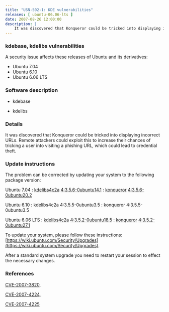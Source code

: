 ```yaml
---
title: "USN-502-1: KDE vulnerabilities"
releases: [ ubuntu-06.06-lts ]
date: 2007-08-26 12:00:00
description: |
    It was discovered that Konqueror could be tricked into displaying incorrect URLs.  Remote attackers could exploit this to increase their chances of tricking a user into visiting a phishing URL, which could lead to credential theft. 
--- 
```

 
### kdebase, kdelibs vulnerabilities

A security issue affects these releases of Ubuntu and its derivatives:

* Ubuntu 7.04
* Ubuntu 6.10
* Ubuntu 6.06 LTS

### Software description

* kdebase 

* kdelibs 

### Details

It was discovered that Konqueror could be tricked into displaying incorrect URLs. Remote attackers could exploit this to increase their chances of tricking a user into visiting a phishing URL, which could lead to credential theft. 

### Update instructions

The problem can be corrected by updating your system to the following package version:

Ubuntu 7.04
 : [kdelibs4c2a](https://launchpad.net/ubuntu/+source/kdelibs) <span> [4:3.5.6-0ubuntu14.1](https://launchpad.net/ubuntu/+source/kdelibs/4:3.5.6-0ubuntu14.1) </span> 
 : [konqueror](https://launchpad.net/ubuntu/+source/kdebase) <span> [4:3.5.6-0ubuntu20.2](https://launchpad.net/ubuntu/+source/kdebase/4:3.5.6-0ubuntu20.2) </span> 

Ubuntu 6.10
 : kdelibs4c2a <span>4:3.5.5-0ubuntu3.5</span>
 : konqueror <span>4:3.5.5-0ubuntu3.5</span>

Ubuntu 6.06 LTS
 : [kdelibs4c2a](https://launchpad.net/ubuntu/+source/kdelibs) <span> [4:3.5.2-0ubuntu18.5](https://launchpad.net/ubuntu/+source/kdelibs/4:3.5.2-0ubuntu18.5) </span> 
 : [konqueror](https://launchpad.net/ubuntu/+source/kdebase) <span> [4:3.5.2-0ubuntu27.1](https://launchpad.net/ubuntu/+source/kdebase/4:3.5.2-0ubuntu27.1) </span> 

To update your system, please follow these instructions: [https://wiki.ubuntu.com/Security/Upgrades](https://wiki.ubuntu.com/Security/Upgrades).

After a standard system upgrade you need to restart your session to effect the necessary changes. 

### References

 [CVE-2007-3820](http://people.ubuntu.com/~ubuntu-security/cve/CVE-2007-3820), 

 [CVE-2007-4224](http://people.ubuntu.com/~ubuntu-security/cve/CVE-2007-4224), 

 [CVE-2007-4225](http://people.ubuntu.com/~ubuntu-security/cve/CVE-2007-4225)
 

